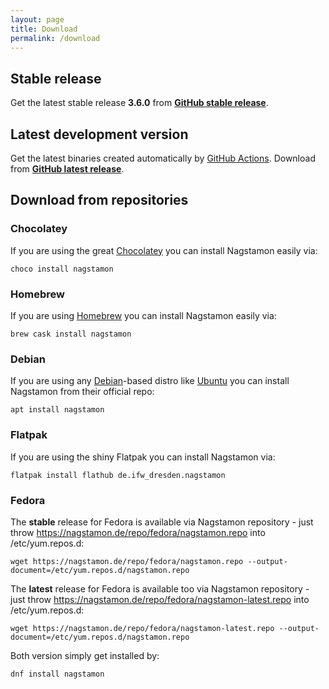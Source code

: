 ```yaml
---
layout: page
title: Download
permalink: /download
---
```


## Stable release

Get the latest stable release **3.6.0** from **[GitHub stable release](https://github.com/HenriWahl/Nagstamon/releases/tag/v3.6.0)**.

## Latest development version

Get the latest binaries created automatically by [GitHub Actions](https://github.com/features/actions). Download from **[GitHub latest release](https://github.com/HenriWahl/Nagstamon/releases/tag/latest)**.

## Download from repositories

### Chocolatey

If you are using the great [Chocolatey](https://chocolatey.org) you can install Nagstamon easily via:

`choco install nagstamon`

### Homebrew

If you are using [Homebrew](https://brew.sh) you can install Nagstamon easily via:

`brew cask install nagstamon`

### Debian

If you are using any [Debian](https://www.debian.org)-based distro like [Ubuntu](https://www.ubuntu.com) you can install Nagstamon from their official repo:

`apt install nagstamon`

### Flatpak

If you are using the shiny Flatpak you can install Nagstamon via:

`flatpak install flathub de.ifw_dresden.nagstamon`

### Fedora

The **stable** release for Fedora is available via Nagstamon repository - just throw https://nagstamon.de/repo/fedora/nagstamon.repo into /etc/yum.repos.d:

`wget https://nagstamon.de/repo/fedora/nagstamon.repo --output-document=/etc/yum.repos.d/nagstamon.repo`

The **latest** release for Fedora is available too via Nagstamon repository - just throw https://nagstamon.de/repo/fedora/nagstamon-latest.repo into /etc/yum.repos.d:

`wget https://nagstamon.de/repo/fedora/nagstamon-latest.repo --output-document=/etc/yum.repos.d/nagstamon.repo`

Both version simply get installed by:

`dnf install nagstamon`

